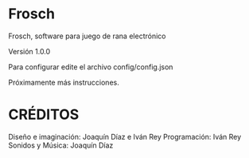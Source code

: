 Frosch
======

Frosch, software para juego de rana electrónico

Versión 1.0.0

Para configurar edite el archivo config/config.json

Próximamente más instrucciones.

CRÉDITOS
========

Diseño e imaginación: Joaquín Díaz e Iván Rey
Programación: Iván Rey
Sonidos y Música: Joaquín Díaz